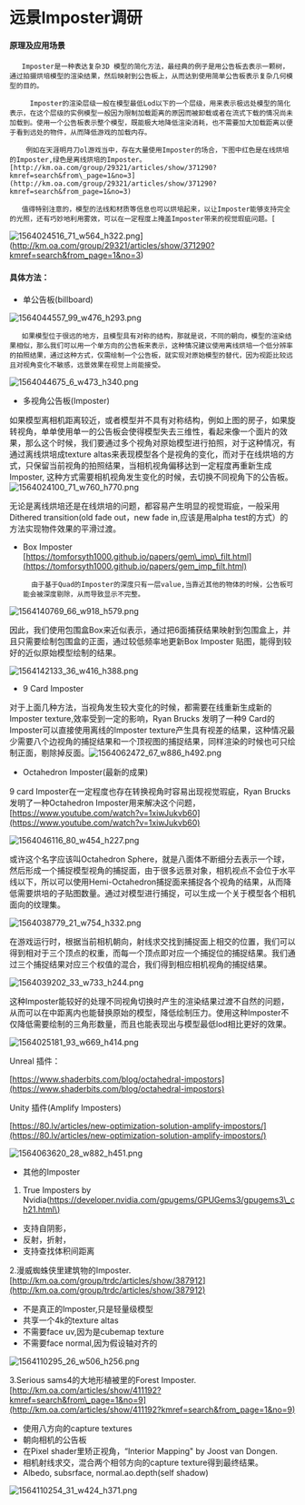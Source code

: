 # 远景Imposter调研

#### 原理及应用场景      

       Imposter是一种表达复杂3D 模型的简化方法，最经典的例子是用公告板去表示一颗树，通过拍摄烘培模型的渲染结果，然后映射到公告板上，从而达到使用简单公告板表示复杂几何模型的目的。

         Imposter的渲染层级一般在模型最低Lod以下的一个层级，用来表示极远处模型的简化表示，在这个层级的实例模型一般因为限制加载距离的原因而被卸载或者在流式下载的情况尚未加载到。使用一个公告板表示整个模型，既能极大地降低渲染消耗，也不需要加大加载距离以便于看到远处的物件，从而降低游戏的加载内存。

        例如在天涯明月刀ol游戏当中，存在大量使用Imposter的场合，下图中红色是在线烘培的Imposter,绿色是离线烘培的Imposter。[http://km.oa.com/group/29321/articles/show/371290?kmref=search&from\_page=1&no=3](http://km.oa.com/group/29321/articles/show/371290?kmref=search&from_page=1&no=3)

       值得特别注意的，模型的法线和材质等信息也可以烘培起来，以让Imposter能够支持完全的光照，还有巧妙地利用雾效，可以在一定程度上掩盖Imposter带来的视觉瑕疵问题。[  
![1564024516\_71\_w564\_h322.png](http://km.oa.com/files/photos/captures/201907/1564024516_71_w564_h322.png)](http://km.oa.com/group/29321/articles/show/371290?kmref=search&from_page=1&no=3)  


#### 具体方法：

* 单公告板\(billboard\)

![1564044557\_99\_w476\_h293.png](http://km.oa.com/files/photos/captures/201907/1564044557_99_w476_h293.png)

       如果模型位于很远的地方，且模型具有对称的结构，那就是说，不同的朝向，模型的渲染结果相似，那么我们可以用一个单方向的公告板来表示，这种情况建议使用离线烘培一个低分辨率的拍照结果，通过这种方式，仅需绘制一个公告板，就实现对原始模型的替代，因为视距比较远且对视角变化不敏感，远景效果在视觉上尚能接受。

![1564044675\_6\_w473\_h340.png](http://km.oa.com/files/photos/captures/201907/1564044675_6_w473_h340.png)

* 多视角公告板\(Imposter\)

如果模型离相机距离较近，或者模型并不具有对称结构，例如上图的房子，如果旋转视角，单单使用单一的公告板会使得模型失去三维性，看起来像一个面片的效果，那么这个时候，我们要通过多个视角对原始模型进行拍照，对于这种情况，有通过离线烘培成texture altas来表现模型各个是视角的变化，而对于在线烘培的方式，只保留当前视角的拍照结果，当相机视角偏移达到一定程度再重新生成Imposter, 这种方式需要相机视角发生变化的时候，去切换不同视角下的公告板。![1564024100\_71\_w760\_h770.png](http://km.oa.com/files/photos/captures/201907/1564024100_71_w760_h770.png)

无论是离线烘培还是在线烘培的问题，都容易产生明显的视觉瑕疵，一般采用Dithered transition\(old fade out，new fade in,应该是用alpha test的方式）的方法实现物件效果的平滑过渡。

* Box Imposter [ ](https://tomforsyth1000.github.io/papers/gem_imp_filt.html)[https://tomforsyth1000.github.io/papers/gem\_imp\_filt.html](https://tomforsyth1000.github.io/papers/gem_imp_filt.html)

        由于基于Quad的Imposter的深度只有一层value,当靠近其他的物体的时候，公告板可能会被深度剔除，从而导致显示不完整。

![1564140769\_66\_w918\_h579.png](http://km.oa.com/files/photos/captures/201907/1564140769_66_w918_h579.png)

因此，我们使用包围盒Box来近似表示，通过把6面捕获结果映射到包围盒上，并且只需要绘制包围盒的正面，通过较低频率地更新Box Imposter 贴图，能得到较好的近似原始模型绘制的结果。

![1564142133\_36\_w416\_h388.png](http://km.oa.com/files/photos/captures/201907/1564142133_36_w416_h388.png)

* 9 Card Imposter

对于上面几种方法，当视角发生较大变化的时候，都需要在线重新生成新的Imposter texture,效率受到一定的影响，Ryan Brucks 发明了一种9 Card的Imposter可以直接使用离线的Imposter texture产生具有视差的结果，这种情况最少需要八个边视角的捕捉结果和一个顶视图的捕捉结果，同样渲染的时候也可只绘制正面，剔除掉反面。![1564062472\_67\_w886\_h492.png](http://km.oa.com/files/photos/captures/201907/1564062472_67_w886_h492.png)

* Octahedron Imposter\(最新的成果\)

9 card Imposter在一定程度也存在转换视角时容易出现视觉瑕疵，Ryan Brucks发明了一种Octahedron Imposter用来解决这个问题，[https://www.youtube.com/watch?v=1xiwJukvb60](https://www.youtube.com/watch?v=1xiwJukvb60)

![1564046116\_80\_w454\_h227.png](http://km.oa.com/files/photos/captures/201907/1564046116_80_w454_h227.png)

或许这个名字应该叫Octahedron Sphere，就是八面体不断细分去表示一个球，然后形成一个捕捉模型视角的捕捉面，由于很多远景对象，相机视点不会位于水平线以下，所以可以使用Hemi-Octahedron捕捉面来捕捉各个视角的结果，从而降低需要烘培的子贴图数量。通过对模型进行捕捉，可以生成一个关于模型各个相机面向的纹理集。

![1564038779\_21\_w754\_h332.png](http://km.oa.com/files/photos/captures/201907/1564038779_21_w754_h332.png)

在游戏运行时，根据当前相机朝向，射线求交找到捕捉面上相交的位置，我们可以得到相对于三个顶点的权重，而每一个顶点即对应一个捕捉位的捕捉结果。我们通过三个捕捉结果对应三个权值的混合，我们得到相应相机视角的捕捉结果。

![1564039202\_33\_w733\_h244.png](http://km.oa.com/files/photos/captures/201907/1564039202_33_w733_h244.png)

这种Imposter能较好的处理不同视角切换时产生的渲染结果过渡不自然的问题，从而可以在中距离内也能替换原始的模型，降低绘制压力。使用这种Imposter不仅降低需要绘制的三角形数量，而且也能表现出与模型最低lod相比更好的效果。

![1564025181\_93\_w669\_h414.png](http://km.oa.com/files/photos/captures/201907/1564025181_93_w669_h414.png)

Unreal 插件：

[https://www.shaderbits.com/blog/octahedral-impostors](https://www.shaderbits.com/blog/octahedral-impostors)

Unity 插件\(Amplify Imposters\)

[https://80.lv/articles/new-optimization-solution-amplify-impostors/](https://80.lv/articles/new-optimization-solution-amplify-impostors/)

![1564063620\_28\_w882\_h451.png](http://km.oa.com/files/photos/captures/201907/1564063620_28_w882_h451.png)

* 其他的Imposter

1. True Imposters by Nvidia\([https://developer.nvidia.com/gpugems/GPUGems3/gpugems3\_ch21.html\)](https://developer.nvidia.com/gpugems/GPUGems3/gpugems3_ch21.htm)

* 支持自阴影，
* 反射，折射，
* 支持查找体积间距离

2.漫威蜘蛛侠里建筑物的Imposter.[http://km.oa.com/group/trdc/articles/show/387912](http://km.oa.com/group/trdc/articles/show/387912)

* 不是真正的Imposter,只是轻量级模型
* 共享一个4k的texture altas
* 不需要face uv,因为是cubemap texture
* 不需要face normal,因为假设轴对齐的

![1564110295\_26\_w506\_h256.png](http://km.oa.com/files/photos/captures/201907/1564110295_26_w506_h256.png)

3.Serious sams4的大地形植被里的Forest Imposter.[http://km.oa.com/articles/show/411192?kmref=search&from\_page=1&no=9](http://km.oa.com/articles/show/411192?kmref=search&from_page=1&no=9)

* 使用八方向的capture textures
* 朝向相机的公告板
* 在Pixel shader里矫正视角，“Interior Mapping" by Joost van Dongen.
* 相机射线求交，混合两个相邻方向的capture texture得到最终结果。
* Albedo, subsrface, normal.ao.depth\(self shadow\)

![1564110254\_31\_w424\_h371.png](http://km.oa.com/files/photos/captures/201907/1564110254_31_w424_h371.png)

